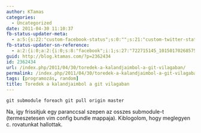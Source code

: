 ```yaml
---
author: KTamas
categories:
  - Uncategorized
date: 2011-04-30 11:10:37
fb-status-updater-meta:
  - a:5:{s:22:"custom-facebook-status";s:0:"";s:21:"custom-twitter-status";s:0:"";s:7:"fb-push";s:1:"1";s:7:"tw-push";s:1:"1";s:4:"push";s:1:"1";}
fb-status-updater-sn-reference:
  - a:2:{i:0;a:2:{i:0;s:8:"facebook";i:1;s:27:"722715145_10150170268575146";}i:1;a:2:{i:0;s:7:"twitter";i:1;s:17:"6.42855404046E+16";}}
guid: http://blog.ktamas.com/?p=2362434
id: 2362434
url: /index.php/2011/04/30/toredek-a-kalandjaimbol-a-git-vilagaban/
permalink: /index.php/2011/04/30/toredek-a-kalandjaimbol-a-git-vilagaban/
tags: [programozás, random]
title: Toredek a kalandjaimbol a git vilagaban
---
```


`git submodule foreach git pull origin master`
  
Na, igy frissitjuk egy paranccsal szepen az osszes submodule-t (termeszetesen vim config bundle mappaja). Kiblogolom, hogy meglegyen c. rovatunkat hallottak.
